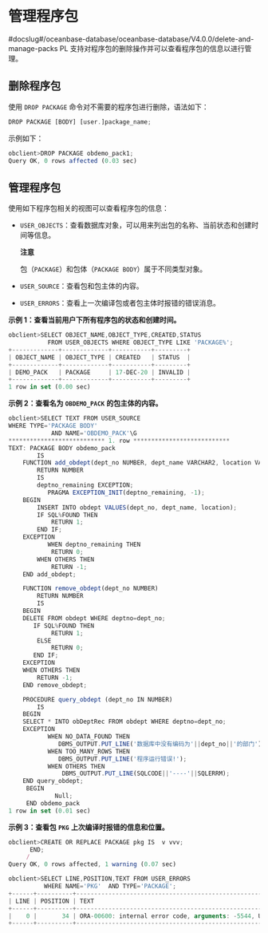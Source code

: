 管理程序包 
==========================
#docslug#/oceanbase-database/oceanbase-database/V4.0.0/delete-and-manage-packs
PL 支持对程序包的删除操作并可以查看程序包的信息以进行管理。

删除程序包 
--------------------------

使用 `DROP PACKAGE` 命令对不需要的程序包进行删除，语法如下：

```javascript
DROP PACKAGE [BODY] [user.]package_name;
```



示例如下：

```javascript
obclient>DROP PACKAGE obdemo_pack1;
Query OK, 0 rows affected (0.03 sec)
```



管理程序包 
--------------------------

使用如下程序包相关的视图可以查看程序包的信息：

* `USER_OBJECTS`：查看数据库对象，可以用来列出包的名称、当前状态和创建时间等信息。

  **注意**

  

  包（`PACKAGE`）和包体（`PACKAGE BODY`）属于不同类型对象。
  




<!-- -->

* `USER_SOURCE`：查看包和包主体的内容。

  

* `USER_ERRORS`：查看上一次编译包或者包主体时报错的错误消息。

  




**示例 1：查看当前用户下所有程序包的状态和创建时间。** 

```javascript
obclient>SELECT OBJECT_NAME,OBJECT_TYPE,CREATED,STATUS 
           FROM USER_OBJECTS WHERE OBJECT_TYPE LIKE 'PACKAGE%';
+-------------+-------------+-----------+---------+
| OBJECT_NAME | OBJECT_TYPE | CREATED   | STATUS  |
+-------------+-------------+-----------+---------+
| DEMO_PACK   | PACKAGE     | 17-DEC-20 | INVALID |
+-------------+-------------+-----------+---------+
1 row in set (0.00 sec)
```



**示例 2：查看名为** **`OBDEMO_PACK`** **的包主体的内容。** 

```javascript
obclient>SELECT TEXT FROM USER_SOURCE 
WHERE TYPE='PACKAGE BODY' 
            AND NAME='OBDEMO_PACK'\G
*************************** 1. row ***************************
TEXT: PACKAGE BODY obdemo_pack
        IS
    FUNCTION add_obdept(dept_no NUMBER, dept_name VARCHAR2, location VARCHAR2)
        RETURN NUMBER
        IS
        deptno_remaining EXCEPTION;
           PRAGMA EXCEPTION_INIT(deptno_remaining, -1);
    BEGIN
        INSERT INTO obdept VALUES(dept_no, dept_name, location);
        IF SQL%FOUND THEN
            RETURN 1;
        END IF;
    EXCEPTION
           WHEN deptno_remaining THEN
            RETURN 0;
        WHEN OTHERS THEN
            RETURN -1;
    END add_obdept;

    FUNCTION remove_obdept(dept_no NUMBER)
        RETURN NUMBER
        IS
    BEGIN
    DELETE FROM obdept WHERE deptno=dept_no;
       IF SQL%FOUND THEN
            RETURN 1;
        ELSE
            RETURN 0;
       END IF;
    EXCEPTION
    WHEN OTHERS THEN
        RETURN -1;
    END remove_obdept;

    PROCEDURE query_obdept (dept_no IN NUMBER)
        IS
    BEGIN
    SELECT * INTO obDeptRec FROM obdept WHERE deptno=dept_no;
    EXCEPTION
           WHEN NO_DATA_FOUND THEN
              DBMS_OUTPUT.PUT_LINE('数据库中没有编码为'||dept_no||'的部门');
           WHEN TOO_MANY_ROWS THEN
              DBMS_OUTPUT.PUT_LINE('程序运行错误!');
           WHEN OTHERS THEN
               DBMS_OUTPUT.PUT_LINE(SQLCODE||'----'||SQLERRM);
    END query_obdept;
     BEGIN
             Null;
     END obdemo_pack
1 row in set (0.01 sec)
```



**示例 3：查看包** **`PKG`** **上次编译时报错的信息和位置。** 

```javascript
obclient>CREATE OR REPLACE PACKAGE pkg IS  v vvv; 
      END;
     /
Query OK, 0 rows affected, 1 warning (0.07 sec)

obclient>SELECT LINE,POSITION,TEXT FROM USER_ERRORS 
          WHERE NAME='PKG'  AND TYPE='PACKAGE';
+------+----------+------------------------------------------------------------------------+
| LINE | POSITION | TEXT                                                                   |
+------+----------+------------------------------------------------------------------------+
|    0 |       34 | ORA-00600: internal error code, arguments: -5544, Undeclared type: VVV |
+------+----------+------------------------------------------------------------------------+
```


